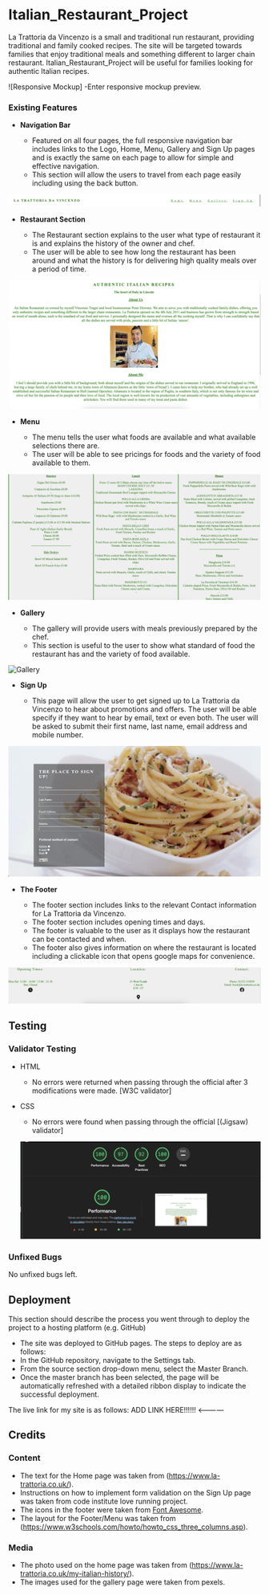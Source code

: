 # Italian_Restaurant_Project


La Trattoria da Vincenzo is a small and traditional run restaurant, providing traditional and family cooked recipes. The site will be targeted towards families that enjoy traditional meals and something different to larger chain restaurant. Italian_Restaurant_Project will be useful for families looking for authentic Italian recipes.


![Responsive Mockup] -Enter responsive mockup preview.


### Existing Features

- __Navigation Bar__

  - Featured on all four pages, the full responsive navigation bar includes links to the Logo, Home, Menu, Gallery and Sign Up pages and is exactly the same on each page to allow for simple and effective navigation.
  - This section will allow the users to travel from each page easily including using the back button. 

![nav](assets/Readme_pictures/NAV.png)


- __Restaurant Section__

  - The Restaurant section explains to the user what type of restaurant it is and explains the history of the owner and chef.
  - The user will be able to see how long the restaurant has been around and what the history is for delivering high quality meals over a period of time.


![Intro to restaurant](assets/Readme_pictures/MAINPAGE.png)

- __Menu__

  - The menu tells the user what foods are available and what available selections there are.
  - The user will be able to see pricings for foods and the variety of food available to them.


![Intro to restaurant](assets/Readme_pictures/MENU.png)


- __Gallery__

  - The gallery will provide users with meals previously prepared by the chef. 
  - This section is useful to the user to show what standard of food the restaurant has and the variety of food available.

![Gallery](assets/Readme_pictures/GALLERY.png)

- __Sign Up__

  - This page will allow the user to get signed up to La Trattoria da Vincenzo to hear about promotions and offers. The user will be able specify if they want to hear by email, text or even both. The user will be asked to submit their first name, last name, email address and mobile number.

![Sign Up](assets/Readme_pictures/SIGNUP.png) 

- __The Footer__ 

  - The footer section includes links to the relevant Contact information for La Trattoria da Vincenzo. 
  - The footer section includes opening times and days.
  - The footer is valuable to the user as it displays how the restaurant can be contacted and when.
  - The footer also gives information on where the restaurant is located including a clickable icon that opens google maps for convenience.

![Footer](assets/Readme_pictures/FOOTER.png)


## Testing 





### Validator Testing 

- HTML
  - No errors were returned when passing through the official after 3 modifications were made. [W3C validator]
- CSS
  - No errors were found when passing through the official [(Jigsaw) validator]

  ![Lighthouse](assets/Readme_pictures/LIGHTHOUSE.png)

### Unfixed Bugs

No unfixed bugs left.

## Deployment

This section should describe the process you went through to deploy the project to a hosting platform (e.g. GitHub) 

  - The site was deployed to GitHub pages. The steps to deploy are as follows: 
  - In the GitHub repository, navigate to the Settings tab.
  - From the source section drop-down menu, select the Master Branch.
  - Once the master branch has been selected, the page will be automatically refreshed with a detailed ribbon display to indicate the successful deployment. 

The live link for my site is as follows: ADD LINK HERE!!!!!! <————


## Credits 

### Content 

- The text for the Home page was taken from (https://www.la-trattoria.co.uk/).
- Instructions on how to implement form validation on the Sign Up page was taken from code institute love running project.
- The icons in the footer were taken from [Font Awesome](https://fontawesome.com/).
- The layout for the Footer/Menu was taken from (https://www.w3schools.com/howto/howto_css_three_columns.asp).

### Media

- The photo used on the home page was taken from (https://www.la-trattoria.co.uk/my-italian-history/).
- The images used for the gallery page were taken from pexels.



